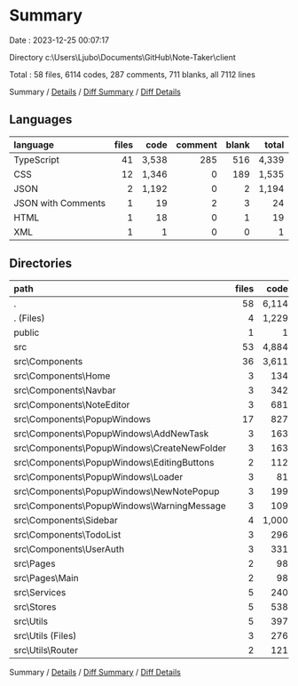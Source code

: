 # Summary

Date : 2023-12-25 00:07:17

Directory c:\\Users\\Ljubo\\Documents\\GitHub\\Note-Taker\\client

Total : 58 files,  6114 codes, 287 comments, 711 blanks, all 7112 lines

Summary / [Details](details.md) / [Diff Summary](diff.md) / [Diff Details](diff-details.md)

## Languages
| language | files | code | comment | blank | total |
| :--- | ---: | ---: | ---: | ---: | ---: |
| TypeScript | 41 | 3,538 | 285 | 516 | 4,339 |
| CSS | 12 | 1,346 | 0 | 189 | 1,535 |
| JSON | 2 | 1,192 | 0 | 2 | 1,194 |
| JSON with Comments | 1 | 19 | 2 | 3 | 24 |
| HTML | 1 | 18 | 0 | 1 | 19 |
| XML | 1 | 1 | 0 | 0 | 1 |

## Directories
| path | files | code | comment | blank | total |
| :--- | ---: | ---: | ---: | ---: | ---: |
| . | 58 | 6,114 | 287 | 711 | 7,112 |
| . (Files) | 4 | 1,229 | 2 | 6 | 1,237 |
| public | 1 | 1 | 0 | 0 | 1 |
| src | 53 | 4,884 | 285 | 705 | 5,874 |
| src\\Components | 36 | 3,611 | 262 | 532 | 4,405 |
| src\\Components\\Home | 3 | 134 | 7 | 29 | 170 |
| src\\Components\\Navbar | 3 | 342 | 15 | 60 | 417 |
| src\\Components\\NoteEditor | 3 | 681 | 164 | 80 | 925 |
| src\\Components\\PopupWindows | 17 | 827 | 17 | 135 | 979 |
| src\\Components\\PopupWindows\\AddNewTask | 3 | 163 | 0 | 29 | 192 |
| src\\Components\\PopupWindows\\CreateNewFolder | 3 | 163 | 0 | 28 | 191 |
| src\\Components\\PopupWindows\\EditingButtons | 2 | 112 | 16 | 13 | 141 |
| src\\Components\\PopupWindows\\Loader | 3 | 81 | 0 | 13 | 94 |
| src\\Components\\PopupWindows\\NewNotePopup | 3 | 199 | 0 | 32 | 231 |
| src\\Components\\PopupWindows\\WarningMessage | 3 | 109 | 1 | 20 | 130 |
| src\\Components\\Sidebar | 4 | 1,000 | 52 | 128 | 1,180 |
| src\\Components\\TodoList | 3 | 296 | 7 | 45 | 348 |
| src\\Components\\UserAuth | 3 | 331 | 0 | 55 | 386 |
| src\\Pages | 2 | 98 | 12 | 12 | 122 |
| src\\Pages\\Main | 2 | 98 | 12 | 12 | 122 |
| src\\Services | 5 | 240 | 0 | 36 | 276 |
| src\\Stores | 5 | 538 | 0 | 74 | 612 |
| src\\Utils | 5 | 397 | 11 | 51 | 459 |
| src\\Utils (Files) | 3 | 276 | 11 | 33 | 320 |
| src\\Utils\\Router | 2 | 121 | 0 | 18 | 139 |

Summary / [Details](details.md) / [Diff Summary](diff.md) / [Diff Details](diff-details.md)